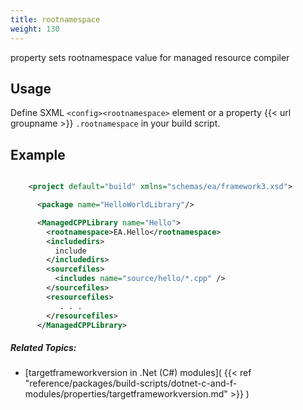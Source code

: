 ```yaml
---
title: rootnamespace
weight: 130
---
```


property sets rootnamespace value for managed resource compiler

<a name="rootnamespaceUsage"></a>
## Usage ##

Define SXML `<config><rootnamespace>`  element or a property {{< url groupname >}} `.rootnamespace` in your build script.

## Example ##


```xml

    <project default="build" xmlns="schemas/ea/framework3.xsd">

      <package name="HelloWorldLibrary"/>

      <ManagedCPPLibrary name="Hello">
        <rootnamespace>EA.Hello</rootnamespace>
        <includedirs>
          include
        </includedirs>
        <sourcefiles>
          <includes name="source/hello/*.cpp" />
        </sourcefiles>
        <resourcefiles>
           . . .
        </resourcefiles>
      </ManagedCPPLibrary>

```

##### Related Topics: #####
-  [targetframeworkversion in .Net (C#) modules]( {{< ref "reference/packages/build-scripts/dotnet-c-and-f-modules/properties/targetframeworkversion.md" >}} ) 
